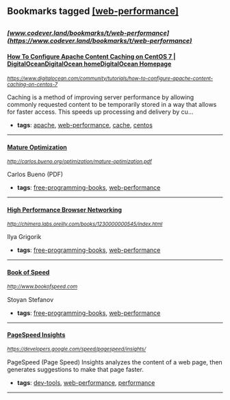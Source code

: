 ## Bookmarks tagged [[web-performance]](https://www.codever.land/search?q=[web-performance])

_<sup><sup>[www.codever.land/bookmarks/t/web-performance](https://www.codever.land/bookmarks/t/web-performance)</sup></sup>_
---
#### [How To Configure Apache Content Caching on CentOS 7 | DigitalOceanDigitalOcean homeDigitalOcean Homepage](https://www.digitalocean.com/community/tutorials/how-to-configure-apache-content-caching-on-centos-7)
_<sup>https://www.digitalocean.com/community/tutorials/how-to-configure-apache-content-caching-on-centos-7</sup>_

Caching is a method of improving server performance by allowing commonly requested content to be temporarily stored in a way that allows for faster access. This speeds up processing and delivery by cu...
* **tags**: [apache](../tagged/apache.md), [web-performance](../tagged/web-performance.md), [cache](../tagged/cache.md), [centos](../tagged/centos.md)
---
#### [Mature Optimization](http://carlos.bueno.org/optimization/mature-optimization.pdf)
_<sup>http://carlos.bueno.org/optimization/mature-optimization.pdf</sup>_

Carlos Bueno (PDF)
* **tags**: [free-programming-books](../tagged/free-programming-books.md), [web-performance](../tagged/web-performance.md)
---
#### [High Performance Browser Networking](http://chimera.labs.oreilly.com/books/1230000000545/index.html)
_<sup>http://chimera.labs.oreilly.com/books/1230000000545/index.html</sup>_

Ilya Grigorik
* **tags**: [free-programming-books](../tagged/free-programming-books.md), [web-performance](../tagged/web-performance.md)
---
#### [Book of Speed](http://www.bookofspeed.com)
_<sup>http://www.bookofspeed.com</sup>_

Stoyan Stefanov
* **tags**: [free-programming-books](../tagged/free-programming-books.md), [web-performance](../tagged/web-performance.md)
---
#### [PageSpeed Insights](https://developers.google.com/speed/pagespeed/insights/)
_<sup>https://developers.google.com/speed/pagespeed/insights/</sup>_

PageSpeed (Page Speed) Insights analyzes the content of a web page, then generates suggestions to make that page faster.
* **tags**: [dev-tools](../tagged/dev-tools.md), [web-performance](../tagged/web-performance.md), [performance](../tagged/performance.md)
---

